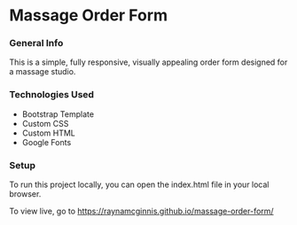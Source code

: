 # Massage Order Form

### General Info
This is a simple, fully responsive, visually appealing order form designed for a massage studio.

### Technologies Used
- Bootstrap Template
- Custom CSS
- Custom HTML
- Google Fonts

### Setup

To run this project locally, you can open the index.html file in your local browser.

To view live, go to https://raynamcginnis.github.io/massage-order-form/